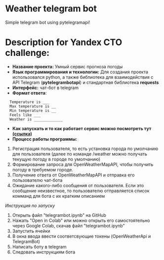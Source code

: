 # Weather telegram bot
Simple telegram bot using pytelegramapi!

# Description for Yandex CTO challenge:

* **Название проекта:** Умный сервис прогноза погоды
* **Язык программирования и технологии:** Для создания проекта использовался python, а также библиотека для взаимодействия с API Telegram (**pytelegrambotapi**) и стандартная библиотека **requests**
* **Интерфейс:** чат-бот в telegram
* **Формат ответа**:
```
  Temperature is ___ 
  Max temperature is __
  Min temperature is __
  Feels like ___
  Weather is _____________
```
* **Как запускать и то как работает сервис можно посмотреть тут [(ссылка)](https://www.loom.com/share/e163c77c12484d7d8b611e6d8021dfb3)**
* **Процесс работы программы:**
1. Регистрация пользователя, то есть установка города по умолчанию для пользователя (далее по команде /weather можно получать текущую погоду в городе по умолчанию)
2. Формирование запроса для OpenWeatherMapAPI, чтобы получить погоду в требуемом городе.
3. Получение ответа от OpenWeatherMapAPI и отправка его пользователю чат-бота
4. Ожидание какого-либо сообщения от пользователя. Если это сообщение неизвестное, то пользователю отправляется список комманд для бота с их кратким описанием

*Инструкция по запуску*
1. Открыть файл "telegrambot.ipynb" на GitHub
2. Нажать "Open in Colab" или можно открыть его самостоятельно через Google Colab, скачав файл "telegrambot.ipynb"
3. Запустить ячейки
4. В окна ввода ввести соответсвующие токены (OpenWeatherApi и TelegramBot)
5. Написать боту в telegram
6. Следовать инструкциям бота
